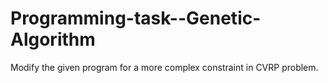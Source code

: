 # Programming-task--Genetic-Algorithm
Modify the given program for a more complex constraint in CVRP problem.

